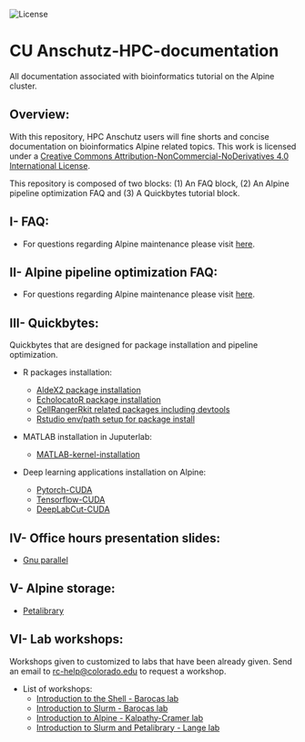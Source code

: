 ![License](https://i.creativecommons.org/l/by-nc-nd/4.0/88x31.png)

# CU Anschutz-HPC-documentation
All documentation associated with bioinformatics tutorial on the Alpine cluster. 

## Overview:

With this repository, HPC Anschutz users will fine shorts and concise documentation on bioinformatics Alpine related topics.
This work is licensed under a <a rel="license" href="http://creativecommons.org/licenses/by-nc-nd/4.0/">Creative Commons Attribution-NonCommercial-NoDerivatives 4.0 International License</a>.

This repository is composed of two blocks: (1) An FAQ block, (2) An Alpine pipeline optimization FAQ and (3) A Quickbytes tutorial block.

## I- FAQ:

*  For questions regarding Alpine maintenance please visit [here](https://github.com/kf-cuanschutz/AMC-HPC-documentation/blob/main/Alpine-cluster-maintenance.md).

## II- Alpine pipeline optimization FAQ:

*  For questions regarding Alpine maintenance please visit [here](https://github.com/kf-cuanschutz/AMC-HPC-documentation/blob/main/Alpine-pipeline-opt-FAQ.md).



## III- Quickbytes:
Quickbytes that are designed for package installation and pipeline optimization.

  * R packages installation:
      * [AldeX2 package installation](https://github.com/kf-cuanschutz/AMC-HPC-documentation/blob/main/ALDEx2-R-package-installation.md)
      * [EcholocatoR package installation](https://github.com/kf-cuanschutz/AMC-HPC-documentation/blob/main/EcholocatoR.md)
      * [CellRangerRkit related packages including devtools](https://github.com/kf-cuanschutz/AMC-HPC-documentation/blob/main/cellRangerRkit.md)
      * [Rstudio env/path setup for package install](https://github.com/kf-cuanschutz/CU-Anschutz-HPC-documentation/blob/main/Rstudio_env.md)

  * MATLAB installation in Juputerlab:
      * [MATLAB-kernel-installation](https://github.com/kf-cuanschutz/CU-Anschutz-HPC-documentation/blob/main/MATLAB-kernel-on-Jupyterlab.md)
   
  * Deep learning applications installation on Alpine:
      * [Pytorch-CUDA](https://github.com/kf-cuanschutz/CU-Anschutz-HPC-documentation/blob/main/Pytorch_CUDA.md)
      * [Tensorflow-CUDA](https://github.com/kf-cuanschutz/CU-Anschutz-HPC-documentation/blob/main/Tensorflow_CUDA.md)
      * [DeepLabCut-CUDA](https://github.com/kf-cuanschutz/CU-Anschutz-HPC-documentation/blob/main/DeepLabCut.md)
      
## IV- Office hours presentation slides:
* [Gnu parallel](https://github.com/kf-cuanschutz/CU-Anschutz-HPC-documentation/blob/main/Office-hours-presentation-files/GNU_parallel_presentation.pdf)

## V- Alpine storage:
* [Petalibrary](https://github.com/kf-cuanschutz/CU-Anschutz-HPC-documentation/blob/main/Office-hours-presentation-files/Overview_of_Petalibrary.pdf)

## VI- Lab workshops:
Workshops given to customized to labs that have been already given. Send an email to rc-help@colorado.edu to request a workshop.

  * List of workshops:
       * [Introduction to the Shell - Barocas lab](https://github.com/kf-cuanschutz/CU-Anschutz-HPC-documentation/blob/main/Workshops/Workshop-shell-Part1-Barocas-lab-060623.pdf)
       * [Introduction to Slurm - Barocas lab](https://github.com/kf-cuanschutz/CU-Anschutz-HPC-documentation/blob/main/Workshops/Introduction_to_slurm_workshop-Part2-Barocas-lab-062623.pdf)
       * [Introduction to Alpine - Kalpathy-Cramer lab](https://github.com/kf-cuanschutz/CU-Anschutz-HPC-documentation/blob/main/Workshops/Introduction_to_Alpine_workshop_Kalpathy-Cramer_lab_061923.pdf)
       * [Introduction to Slurm and Petalibrary - Lange lab](https://github.com/kf-cuanschutz/CU-Anschutz-HPC-documentation/blob/main/Workshops/Introduction_to_Alpine_Langelab.pdf)
  
  


      




